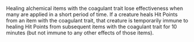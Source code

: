 Healing alchemical items with the coagulant trait lose effectiveness when many are applied in a short period of time. If a creature heals Hit Points from an item with the coagulant trait, that creature is temporarily immune to healing Hit Points from subsequent items with the coagulant trait for 10 minutes (but not immune to any other effects of those items).